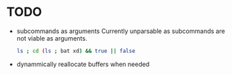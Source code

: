 # TODO
+ subcommands as arguments
    Currently unparsable as subcommands are not viable as arguments.
    ```bash
    ls ; cd (ls ; bat xd) && true || false
    ```
+ dynammically reallocate buffers when needed
